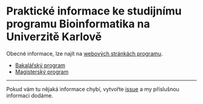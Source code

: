 # Praktické informace ke studijnímu programu Bioinformatika na Univerzitě Karlově

Obecné informace, lze najít na [webových stránkách programu](https://bioinformatics.cuni.cz/program/).

- [Bakalářský program](bc/README.md)
- [Magisterský program](msc/README.md)

____
Pokud vám tu nějaká informace chybí, vytvořte [issue](../../issues/new) a my příslušnou informaci dodáme.
